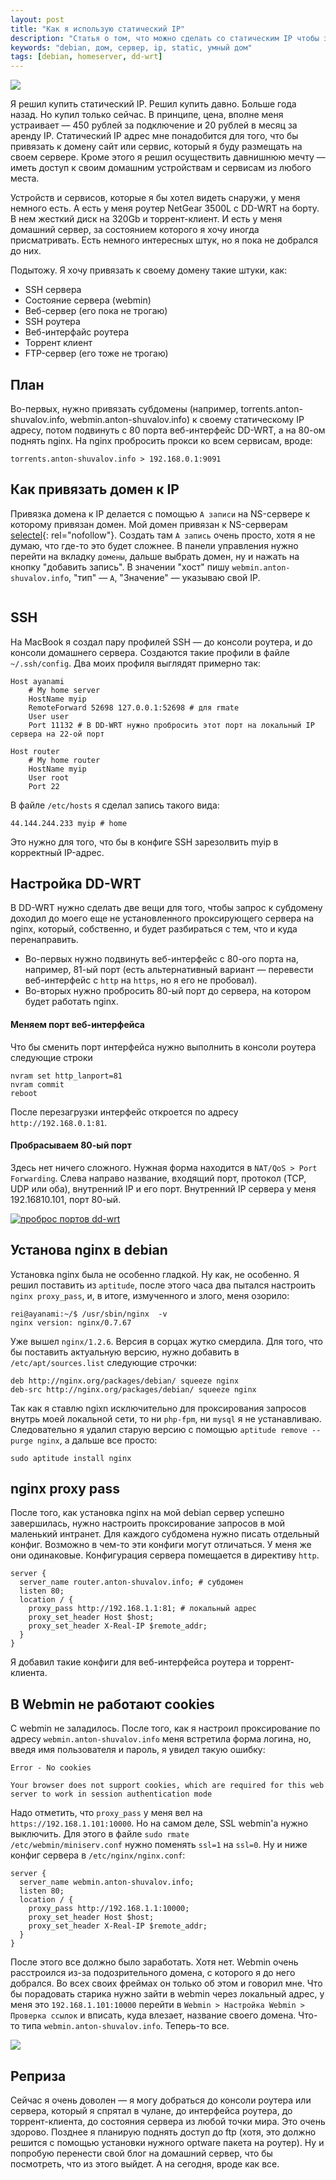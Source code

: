 ```yaml
---
layout: post
title: "Как я использую статический IP"
description: "Статья о том, что можно сделать со статическим IP чтобы значительно упростить себе жизнь. Цикл статей о том, как сделать домашний сервер."
keywords: "debian, дом, сервер, ip, static, умный дом"
tags: [debian, homeserver, dd-wrt]
---
```



![](http://31808.selcdn.ru/it-prm/pics/ip-address-with-mouse.png)

Я решил купить статический IP. Решил купить давно. Больше года назад. Но купил только сейчас. В принципе, цена, вполне меня устраивает — 450 рублей  за подключение и 20 рублей в месяц за аренду IP. Статический IP адрес мне понадобится для того, что бы привязать к домену сайт или сервис, который я буду размещать на своем сервере. Кроме этого я решил осуществить давнишнюю мечту — иметь доступ к своим домашним устройствам и сервисам из любого места.

Устройств и сервисов, которые я бы хотел видеть снаружи, у меня немного есть. А есть у меня роутер NetGear 3500L с DD-WRT на борту. В нем жесткий диск на 320Gb и торрент-клиент. И есть у меня домашний сервер, за состоянием которого я хочу иногда присматривать. Есть немного интересных штук, но я пока не добрался до них. 

Подытожу. Я хочу привязать к своему домену такие штуки, как: 

<ul>
	<li>SSH сервера</li>
	<li>Состояние сервера (webmin)</li>
	<li>Веб-сервер (его пока не трогаю)</li>
	<li>SSH роутера</li>
	<li>Веб-интерфайс роутера</li>
	<li>Торрент клиент</li>
	<li>FTP-сервер (его тоже не трогаю)</li>
</ul>
 
 
## План

Во-первых, нужно привязать субдомены (например, torrents.anton-shuvalov.info, webmin.anton-shuvalov.info) к своему статическому IP адресу, потом подвинуть с 80 порта веб-интерфейс DD-WRT, а на 80-ом поднять nginx. На nginx пробросить прокси ко всем сервисам, вроде: 

<pre><code>torrents.anton-shuvalov.info > 192.168.0.1:9091</code></pre>

## Как привязать домен к IP

Привязка домена к IP делается с помощью `A записи` на NS-сервере к которому привязан домен. Мой домен привязан к NS-серверам [selectel][]{: rel="nofollow"}. Создать там `A запись` очень просто, хотя я не думаю, что где-то это будет сложнее. В панели управления нужно перейти на вкладку `домены`, дальше выбрать домен, ну и нажать на кнопку "добавить запись". В значении "хост" пишу `webmin.anton-shuvalov.info`, "тип" — `A`, "Значение" — указываю свой IP. 

<a href="http://31808.selcdn.ru/it-prm/pics/selectel-domains.jpg" rel="nofollow"><img src="http://31808.selcdn.ru/it-prm/pics/selectel-domains.jpg" alt=""></a>

## SSH 

На MacBook я создал пару профилей SSH — до консоли роутера, и до консоли домашнего сервера. Создаются такие профили в файле `~/.ssh/config`. Два моих профиля выглядят примерно так:

<pre><code>Host ayanami
	# My home server
	HostName myip
	RemoteForward 52698 127.0.0.1:52698 # для rmate
	User user
	Port 11132 # В DD-WRT нужно пробросить этот порт на локальный IP сервера на 22-ой порт
	
Host router
	# My home router
	HostName myip
	User root
	Port 22</code></pre> 
	
В файле `/etc/hosts` я сделал запись такого вида:
<pre><code>44.144.244.233 myip # home</code></pre>
Это нужно для того, что бы в конфиге SSH зарезолвить myip в корректный IP-адрес.


## Настройка DD-WRT 

В DD-WRT нужно сделать две вещи для того, чтобы запрос к субдомену доходил до моего еще не установленного проксирующего сервера на nginx, который, собственно, и будет разбираться с тем, что и куда перенаправить. 
*	Во-первых нужно подвинуть веб-интерфейс с 80-ого порта на, например, 81-ый порт (есть альтернативный вариант — перевести веб-интерфейс с `http` на `https`, но я его не пробовал). 
*	Во-вторых нужно пробросить 80-ый порт до сервера, на котором будет работать nginx. 

#### Меняем порт веб-интерфейса

Что бы сменить порт интерфейса нужно выполнить в консоли роутера следующие строки 
<pre><code>nvram set http_lanport=81
nvram commit
reboot</code></pre>
После перезагрузки интерфейс откроется по адресу `http://192.168.0.1:81`.

#### Пробрасываем 80-ый порт

Здесь нет ничего сложного. Нужная форма находится в `NAT/QoS > Port Forwarding`. Слева направо название, входящий порт, протокол (TCP, UDP или оба), внутренний IP и его порт. Внутренний IP сервера у меня 192.16810.101, порт 80-ый.

<a href="http://31808.selcdn.ru/it-prm/pics/dd-wrt_port-forwerding.jpg" rel="nofollow"><img src="http://31808.selcdn.ru/it-prm/pics/dd-wrt_port-forwerding.jpg" alt="проброс портов dd-wrt" /></a>


## Установа nginx в debian

Установка nginx была не особенно гладкой. Ну как, не особенно. Я решил поставить из `aptitude`, после этого часа два пытался настроить `nginx proxy_pass`, и, в итоге, измученного и злого, меня озорило:
<pre><code>rei@ayanami:~/$ /usr/sbin/nginx  -v
nginx version: nginx/0.7.67</code></pre>
Уже вышел `nginx/1.2.6`. Версия в сорцах жутко смердила. 
Для того, что бы поставить актуальную версию, нужно добавить в `/etc/apt/sources.list` следующие строчки:
<pre><code>deb http://nginx.org/packages/debian/ squeeze nginx
deb-src http://nginx.org/packages/debian/ squeeze nginx</code></pre>
Так как я ставлю ngixn исключительно для проксирования запросов внутрь моей локальной сети, то ни `php-fpm`, ни `mysql` я не устанавливаю. Следовательно я удалил старую версию с помощью `aptitude remove --purge nginx`, а дальше все просто:
<pre><code>sudo aptitude install nginx</code></pre>


## nginx proxy pass

После того, как установка nginx на мой debian сервер успешно завершилась, нужно настроить проксирование запросов в мой маленький интранет. Для каждого субдомена нужно писать отдельный конфиг. Возможно в чем-то эти конфиги могут отличаться. У меня же они одинаковые. Конфигурация сервера помещается в директиву `http`.

<pre><code>server {
  server_name router.anton-shuvalov.info; # субдомен
  listen 80;
  location / {
    proxy_pass http://192.168.1.1:81; # локальный адрес
    proxy_set_header Host $host;
    proxy_set_header X-Real-IP $remote_addr;
  }
}</code></pre>
	
Я добавил такие конфиги для веб-интерфейса роутера и торрент-клиента. 
	
	
## В Webmin не работают cookies

С webmin не заладилось. После того, как я настроил проксирование по адресу `webmin.anton-shuvalov.info` меня встретила форма логина, но, введя имя пользователя и пароль, я увидел такую ошибку: 

<pre><code>Error - No cookies
	
Your browser does not support cookies, which are required for this web server to work in session authentication mode</code></pre>

Надо отметить, что `proxy_pass` у меня вел на `https://192.168.1.101:10000`. Но на самом деле, SSL webmin'а нужно выключить. Для этого в файле <code>sudo rmate /etc/webmin/miniserv.conf</code> нужно поменять `ssl=1` на `ssl=0`. Ну и ниже конфиг сервера в `/etc/nginx/nginx.conf`:

<pre><code>server {
  server_name webmin.anton-shuvalov.info; 
  listen 80;
  location / {
    proxy_pass http://192.168.1.1:10000;
    proxy_set_header Host $host;
    proxy_set_header X-Real-IP $remote_addr;
  }
}</code></pre>

После этого все должно было заработать. Хотя нет. Webmin очень расстроился из-за подозрительного домена, с которого я до него добрался. Во всех своих фреймах он только об этом и говорил мне. Что бы порадовать старика нужно зайти в webmin через локальный адрес, у меня это `192.168.1.101:10000` перейти в `Webmin > Настройка Webmin > Проверка ссылок` и вписать, куда влезает, название своего домена. Что-то типа `webmin.anton-shuvalov.info`. Теперь-то все.

![](http://31808.selcdn.ru/it-prm/pics/webmin.jpg)

## Реприза

Сейчас я очень доволен — я могу добраться до консоли роутера или сервера, который я спрятал в чулане, до интерфейса роутера, до торрент-клиента, до состояния сервера из любой точки мира. Это очень здорово. Позднее я планирую поднять доступ до ftp (хотя, это должно решится с помощью установки нужного optware пакета на роутер). Ну и попробую перенести свой блог на домашний сервер, что бы посмотреть, что из этого выйдет. А на сегодня, вроде как все.

[selectel]: http://selectel.ru